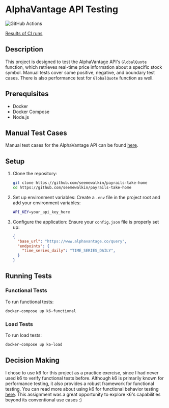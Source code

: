 # AlphaVantage API Testing

![GitHub Actions](https:/github.com/seemewalkin/payrails-take-home/actions/workflows/ci.yml/badge.svg)

[Results of CI runs](https://github.com/seemewalkin/payrails-take-home/actions)


## Description
This project is designed to test the AlphaVantage API's `GlobalQuote` function, which retrieves real-time price information about a specific stock symbol. Manual tests cover some positive, negative, and boundary test cases. There is also performance test for `GlobalQuote` function as well.

## Prerequisites
- Docker
- Docker Compose
- Node.js

## Manual Test Cases
Manual test cases for the AlphaVantage API can be found [here](./AlphaVantage_GlobalQuote_TestCases.md).

## Setup

1. Clone the repository:
    ```bash
    git clone https://github.com/seemewalkin/payrails-take-home
    cd https://github.com/seemewalkin/payrails-take-home
    ```

2. Set up environment variables:
    Create a `.env` file in the project root and add your environment variables:
    ```bash
    API_KEY=your_api_key_here
    ```

3. Configure the application:
    Ensure your `config.json` file is properly set up:
    ```json
    {
      "base_url": "https://www.alphavantage.co/query",
      "endpoints": {
        "time_series_daily": "TIME_SERIES_DAILY",
      }
    }
    ```

## Running Tests

### Functional Tests

To run functional tests:
```bash
docker-compose up k6-functional
```

### Load Tests

To run load tests:
```bash
docker-compose up k6-load
```

## Decision Making
I chose to use k6 for this project as a practice exercise, since I had never used k6 to verify functional tests before. Although k6 is primarily known for performance testing, it also provides a robust framework for functional testing. You can read more about using k6 for functional behavior testing [here](https://k6.io/docs/examples/tutorials/get-started-with-k6/test-for-functional-behavior/). This assignment was a great opportunity to explore k6's capabilities beyond its conventional use cases :)
